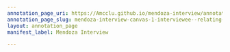 ```yaml
---
annotation_page_uri: https://Amcclu.github.io/mendoza-interview/annotations/mendoza-interview-canvas-1-interviewee--relating-firsthand-experience--emotion--frustration-.json
annotation_page_slug: mendoza-interview-canvas-1-interviewee--relating-firsthand-experience--emotion--frustration-
layout: annotation_page
manifest_label: Mendoza Interview

---
```

